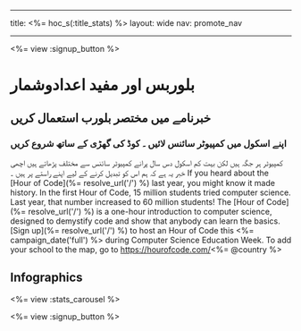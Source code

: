 * * *

title: <%= hoc_s(:title_stats) %> layout: wide nav: promote_nav

* * *

<%= view :signup_button %>

# بلوربس اور مفید اعدادوشمار

## خبرنامے میں مختصر بلورب استعمال کریں

### اپنے اسکول میں کمپیوٹر سائنس لائیں ۔ کوڈ کی گھڑی کے ساتھ شروع کریں

کمپیوٹر ہر جگہ ہیں لکن بہت کم اسکول دس سال پرانے کمپیوٹر سائنس سے مختلف پڑھاتے ہیں اچھی خبر یہ ہے کہ ہم اس کو تبدیل کرنے کے لیے اپنے راستے پر ہیں ۔ If you heard about the [Hour of Code](%= resolve_url('/') %) last year, you might know it made history. In the first Hour of Code, 15 million students tried computer science. Last year, that number increased to 60 million students! The [Hour of Code](%= resolve_url('/') %) is a one-hour introduction to computer science, designed to demystify code and show that anybody can learn the basics. [Sign up](%= resolve_url('/') %) to host an Hour of Code this <%= campaign_date('full') %> during Computer Science Education Week. To add your school to the map, go to https://hourofcode.com/<%= @country %>

## Infographics

<%= view :stats_carousel %>

<%= view :signup_button %>